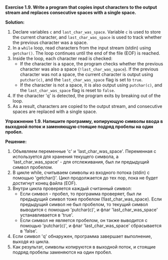 **Exercise 1.9. Write a program that copies input characters to the output stream and replaces consecutive spaces with a single space.**

**Solution:**
1. Declare variables `c` and `last_char_was_space`. Variable `c` is used to store the current character, and 
   `last_char_was_space` is used to track whether the previous character was a space.
2. In a `while` loop, read characters from the input stream (stdin) using `getchar()`. The loop continues until the end 
   of the file (EOF) is reached.
3. Inside the loop, each character read is checked:
    - If the character is a space, the program checks whether the previous character was also a space 
    (`!last_char_was_space`). If the previous character was not a space, the current character is output using 
    `putchar(c)`, and the `last_char_was_space` flag is set to `true`.
    - If the character is not a space, it is also output using `putchar(c)`, and the `last_char_was_space` flag is reset
    to `false`.
4. If the character 'q' is detected, the program exits by breaking out of the loop.
5. As a result, characters are copied to the output stream, and consecutive spaces are replaced with a single space.




**Упражнение 1.9. Напишите программу, копирующую символы ввода в выходной поток и заменяющую стоящие подряд пробелы на
один пробел.**

**Решение:**
1. Объявляем переменные 'c' и 'last_char_was_space'. Переменная c используется для хранения текущего символа, а 
   'last_char_was_space' - для отслеживания, был ли предыдущий символ пробелом.
2. В цикле while, считываем символы из входного потока (stdin) с помощью 'getchar()'. Цикл продолжается до тех пор, пока 
   не будет достигнут конец файла (EOF).
3. Внутри цикла проверяется каждый считанный символ:
   - Если символ - пробел, то программа проверяет, был ли предыдущий символ тоже пробелом (!last_char_was_space). Если 
   предыдущий символ не был пробелом, то текущий символ выводится с помощью 'putchar(c)', и флаг 'last_char_was_space' 
   устанавливается в 'true'.
   - Если символ не является пробелом, он также выводится с помощью 'putchar(c)', и флаг 'last_char_was_space' 
   сбрасывается в 'false'.
4. Если символ 'q' обнаружен, программа завершает выполнение, выходя из цикла.
5. Как результат, символы копируются в выходной поток, и стоящие подряд пробелы заменяются на один пробел.
